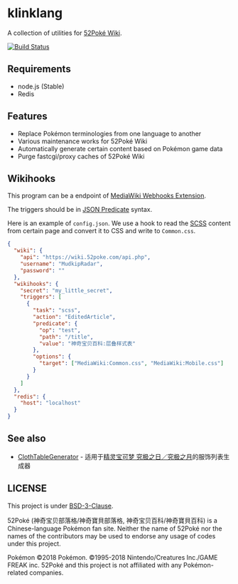 klinklang
=========

A collection of utilities for [52Poké Wiki](https://wiki.52poke.com/).

[![Build Status](https://api.travis-ci.org/mudkipme/klinklang.svg?branch=master)](http://travis-ci.org/mudkipme/klinklang)

## Requirements

* node.js (Stable)
* Redis

## Features

* Replace Pokémon terminologies from one language to another
* Various maintenance works for 52Poké Wiki
* Automatically generate certain content based on Pokémon game data
* Purge fastcgi/proxy caches of 52Poké Wiki

## Wikihooks

This program can be a endpoint of [MediaWiki Webhooks Extension](https://github.com/mudkipme/mediawiki-webhooks).

The triggers should be in [JSON Predicate](https://tools.ietf.org/id/draft-snell-json-test-01.html) syntax.

Here is an example of `config.json`. We use a hook to read the [SCSS](http://sass-lang.com/) content from certain page and convert it to CSS and write to `Common.css`.

```json
{
  "wiki": {
    "api": "https://wiki.52poke.com/api.php",
    "username": "MudkipRadar",
    "password": ""
  },
  "wikihooks": {
    "secret": "my_little_secret",
    "triggers": [
      {
        "task": "scss",
        "action": "EditedArticle",
        "predicate": {
          "op": "test",
          "path": "/title",
          "value": "神奇宝贝百科:层叠样式表"
        },
        "options": {
          "target": ["MediaWiki:Common.css", "MediaWiki:Mobile.css"]
        }
      }
    ]
  },
  "redis": {
    "host": "localhost"
  }
}
```

## See also

* [ClothTableGenerator](https://github.com/lucka-me/toolkit/tree/master/52Pok%C3%A9-Wiki/ClothTableGenerator) - 适用于[精灵宝可梦 究极之日／究极之月](https://wiki.52poke.com/wiki/精灵宝可梦_究极之日／究极之月)的服饰列表生成器

## LICENSE

This project is under [BSD-3-Clause](LICENSE).

52Poké (神奇宝贝部落格/神奇寶貝部落格, 神奇宝贝百科/神奇寶貝百科) is a Chinese-language Pokémon fan site. Neither the name of 52Poké nor the names of the contributors may be used to endorse any usage of codes under this project.

Pokémon ©2018 Pokémon. ©1995-2018 Nintendo/Creatures Inc./GAME FREAK inc. 52Poké and this project is not affiliated with any Pokémon-related companies.
